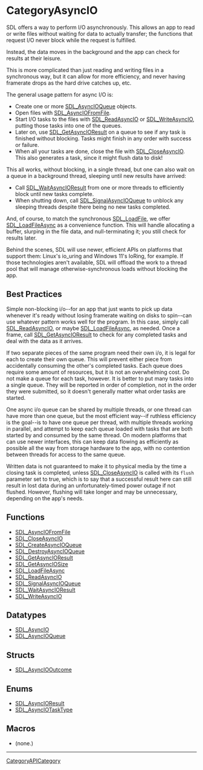 # CategoryAsyncIO

SDL offers a way to perform I/O asynchronously. This allows an app to read
or write files without waiting for data to actually transfer; the functions
that request I/O never block while the request is fulfilled.

Instead, the data moves in the background and the app can check for results
at their leisure.

This is more complicated than just reading and writing files in a
synchronous way, but it can allow for more efficiency, and never having
framerate drops as the hard drive catches up, etc.

The general usage pattern for async I/O is:

- Create one or more [SDL_AsyncIOQueue](SDL_AsyncIOQueue) objects.
- Open files with [SDL_AsyncIOFromFile](SDL_AsyncIOFromFile).
- Start I/O tasks to the files with [SDL_ReadAsyncIO](SDL_ReadAsyncIO) or
  [SDL_WriteAsyncIO](SDL_WriteAsyncIO), putting those tasks into one of the
  queues.
- Later on, use [SDL_GetAsyncIOResult](SDL_GetAsyncIOResult) on a queue to
  see if any task is finished without blocking. Tasks might finish in any
  order with success or failure.
- When all your tasks are done, close the file with
  [SDL_CloseAsyncIO](SDL_CloseAsyncIO). This also generates a task, since
  it might flush data to disk!

This all works, without blocking, in a single thread, but one can also wait
on a queue in a background thread, sleeping until new results have arrived:

- Call [SDL_WaitAsyncIOResult](SDL_WaitAsyncIOResult) from one or more
  threads to efficiently block until new tasks complete.
- When shutting down, call [SDL_SignalAsyncIOQueue](SDL_SignalAsyncIOQueue)
  to unblock any sleeping threads despite there being no new tasks
  completed.

And, of course, to match the synchronous [SDL_LoadFile](SDL_LoadFile), we
offer [SDL_LoadFileAsync](SDL_LoadFileAsync) as a convenience function.
This will handle allocating a buffer, slurping in the file data, and
null-terminating it; you still check for results later.

Behind the scenes, SDL will use newer, efficient APIs on platforms that
support them: Linux's io_uring and Windows 11's IoRing, for example. If
those technologies aren't available, SDL will offload the work to a thread
pool that will manage otherwise-synchronous loads without blocking the app.

## Best Practices

Simple non-blocking i/o--for an app that just wants to pick up data
whenever it's ready without losing framerate waiting on disks to spin--can
use whatever pattern works well for the program. In this case, simply call
[SDL_ReadAsyncIO](SDL_ReadAsyncIO), or maybe
[SDL_LoadFileAsync](SDL_LoadFileAsync), as needed. Once a frame, call
[SDL_GetAsyncIOResult](SDL_GetAsyncIOResult) to check for any completed
tasks and deal with the data as it arrives.

If two separate pieces of the same program need their own i/o, it is legal
for each to create their own queue. This will prevent either piece from
accidentally consuming the other's completed tasks. Each queue does require
some amount of resources, but it is not an overwhelming cost. Do not make a
queue for each task, however. It is better to put many tasks into a single
queue. They will be reported in order of completion, not in the order they
were submitted, so it doesn't generally matter what order tasks are
started.

One async i/o queue can be shared by multiple threads, or one thread can
have more than one queue, but the most efficient way--if ruthless
efficiency is the goal--is to have one queue per thread, with multiple
threads working in parallel, and attempt to keep each queue loaded with
tasks that are both started by and consumed by the same thread. On modern
platforms that can use newer interfaces, this can keep data flowing as
efficiently as possible all the way from storage hardware to the app, with
no contention between threads for access to the same queue.

Written data is not guaranteed to make it to physical media by the time a
closing task is completed, unless [SDL_CloseAsyncIO](SDL_CloseAsyncIO) is
called with its `flush` parameter set to true, which is to say that a
successful result here can still result in lost data during an
unfortunately-timed power outage if not flushed. However, flushing will
take longer and may be unnecessary, depending on the app's needs.

<!-- END CATEGORY DOCUMENTATION -->

## Functions

<!-- DO NOT HAND-EDIT CATEGORY LISTS, THEY ARE AUTOGENERATED AND WILL BE OVERWRITTEN, BASED ON TAGS IN INDIVIDUAL PAGE FOOTERS. EDIT THOSE INSTEAD. -->
<!-- BEGIN CATEGORY LIST: CategoryAsyncIO, CategoryAPIFunction -->
- [SDL_AsyncIOFromFile](SDL_AsyncIOFromFile)
- [SDL_CloseAsyncIO](SDL_CloseAsyncIO)
- [SDL_CreateAsyncIOQueue](SDL_CreateAsyncIOQueue)
- [SDL_DestroyAsyncIOQueue](SDL_DestroyAsyncIOQueue)
- [SDL_GetAsyncIOResult](SDL_GetAsyncIOResult)
- [SDL_GetAsyncIOSize](SDL_GetAsyncIOSize)
- [SDL_LoadFileAsync](SDL_LoadFileAsync)
- [SDL_ReadAsyncIO](SDL_ReadAsyncIO)
- [SDL_SignalAsyncIOQueue](SDL_SignalAsyncIOQueue)
- [SDL_WaitAsyncIOResult](SDL_WaitAsyncIOResult)
- [SDL_WriteAsyncIO](SDL_WriteAsyncIO)
<!-- END CATEGORY LIST -->

## Datatypes

<!-- DO NOT HAND-EDIT CATEGORY LISTS, THEY ARE AUTOGENERATED AND WILL BE OVERWRITTEN, BASED ON TAGS IN INDIVIDUAL PAGE FOOTERS. EDIT THOSE INSTEAD. -->
<!-- BEGIN CATEGORY LIST: CategoryAsyncIO, CategoryAPIDatatype -->
- [SDL_AsyncIO](SDL_AsyncIO)
- [SDL_AsyncIOQueue](SDL_AsyncIOQueue)
<!-- END CATEGORY LIST -->

## Structs

<!-- DO NOT HAND-EDIT CATEGORY LISTS, THEY ARE AUTOGENERATED AND WILL BE OVERWRITTEN, BASED ON TAGS IN INDIVIDUAL PAGE FOOTERS. EDIT THOSE INSTEAD. -->
<!-- BEGIN CATEGORY LIST: CategoryAsyncIO, CategoryAPIStruct -->
- [SDL_AsyncIOOutcome](SDL_AsyncIOOutcome)
<!-- END CATEGORY LIST -->

## Enums

<!-- DO NOT HAND-EDIT CATEGORY LISTS, THEY ARE AUTOGENERATED AND WILL BE OVERWRITTEN, BASED ON TAGS IN INDIVIDUAL PAGE FOOTERS. EDIT THOSE INSTEAD. -->
<!-- BEGIN CATEGORY LIST: CategoryAsyncIO, CategoryAPIEnum -->
- [SDL_AsyncIOResult](SDL_AsyncIOResult)
- [SDL_AsyncIOTaskType](SDL_AsyncIOTaskType)
<!-- END CATEGORY LIST -->

## Macros

<!-- DO NOT HAND-EDIT CATEGORY LISTS, THEY ARE AUTOGENERATED AND WILL BE OVERWRITTEN, BASED ON TAGS IN INDIVIDUAL PAGE FOOTERS. EDIT THOSE INSTEAD. -->
<!-- BEGIN CATEGORY LIST: CategoryAsyncIO, CategoryAPIMacro -->
- (none.)
<!-- END CATEGORY LIST -->

----
[CategoryAPICategory](CategoryAPICategory)

